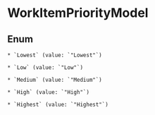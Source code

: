 
# WorkItemPriorityModel

## Enum


    * `Lowest` (value: `"Lowest"`)

    * `Low` (value: `"Low"`)

    * `Medium` (value: `"Medium"`)

    * `High` (value: `"High"`)

    * `Highest` (value: `"Highest"`)



